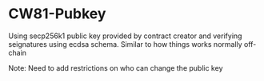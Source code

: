 # CW81-Pubkey

Using secp256k1 public key provided by contract creator and verifying seignatures using ecdsa schema. Similar to how things works normally off-chain

Note: Need to add restrictions on who can change the public key
